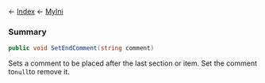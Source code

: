 ← [Index](Api-Index) ← [MyIni](VRage.Game.ModAPI.Ingame.Utilities.MyIni)

### Summary

```csharp
public void SetEndComment(string comment)
```

Sets a comment to be placed after the last section or item. Set the comment to`null`to remove it.

